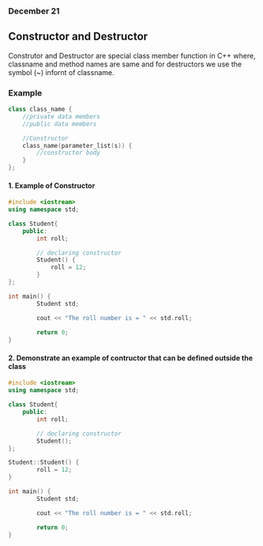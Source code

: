 ### December 21

## Constructor and Destructor

Construtor and Destructor are special class member function in C++ where, classname and method names are same and for destructors we use the symbol (~) infornt of classname.

### Example

```cpp
class class_name {
    //private data members
    //public data members

    //Constructor 
    class_name(parameter_list(s)) {
        //constructor body
    }
};
```

#### 1. Example of Constructor 

```cpp
#include <iostream>
using namespace std;

class Student{
    public:
        int roll;

        // declaring constructor
        Student() {
            roll = 12;
        }
};

int main() {
        Student std;

        cout << "The roll number is = " << std.roll;
        
        return 0;
}
```

#### 2. Demonstrate an example of contructor that can be defined outside the class 

```cpp
#include <iostream>
using namespace std;

class Student{
    public:
        int roll;

        // declaring constructor
        Student();
};

Student::Student() {
        roll = 12;
}

int main() {
        Student std;

        cout << "The roll number is = " << std.roll;

        return 0;
}
```
